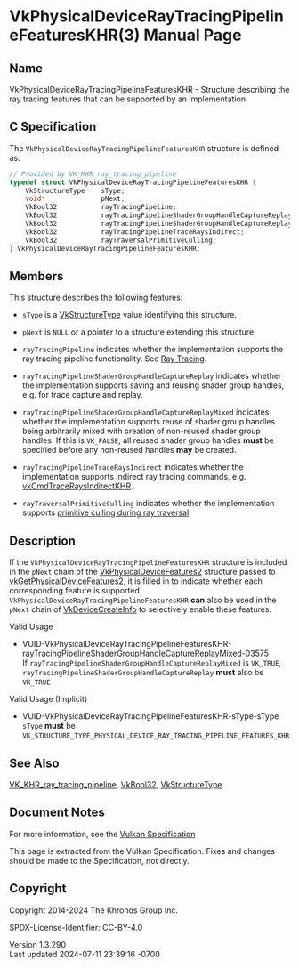 # VkPhysicalDeviceRayTracingPipelineFeaturesKHR(3) Manual Page

## Name

VkPhysicalDeviceRayTracingPipelineFeaturesKHR - Structure describing the
ray tracing features that can be supported by an implementation



## <a href="#_c_specification" class="anchor"></a>C Specification

The `VkPhysicalDeviceRayTracingPipelineFeaturesKHR` structure is defined
as:

``` c
// Provided by VK_KHR_ray_tracing_pipeline
typedef struct VkPhysicalDeviceRayTracingPipelineFeaturesKHR {
    VkStructureType    sType;
    void*              pNext;
    VkBool32           rayTracingPipeline;
    VkBool32           rayTracingPipelineShaderGroupHandleCaptureReplay;
    VkBool32           rayTracingPipelineShaderGroupHandleCaptureReplayMixed;
    VkBool32           rayTracingPipelineTraceRaysIndirect;
    VkBool32           rayTraversalPrimitiveCulling;
} VkPhysicalDeviceRayTracingPipelineFeaturesKHR;
```

## <a href="#_members" class="anchor"></a>Members

This structure describes the following features:

- `sType` is a [VkStructureType](https://registry.khronos.org/vulkan/specs/1.3-extensions/man/html/VkStructureType.html) value identifying
  this structure.

- `pNext` is `NULL` or a pointer to a structure extending this
  structure.

- <span id="features-rayTracingPipeline"></span> `rayTracingPipeline`
  indicates whether the implementation supports the ray tracing pipeline
  functionality. See <a
  href="https://registry.khronos.org/vulkan/specs/1.3-extensions/html/vkspec.html#ray-tracing"
  target="_blank" rel="noopener">Ray Tracing</a>.

- <span id="features-rayTracingPipelineShaderGroupHandleCaptureReplay"></span>
  `rayTracingPipelineShaderGroupHandleCaptureReplay` indicates whether
  the implementation supports saving and reusing shader group handles,
  e.g. for trace capture and replay.

- <span id="features-rayTracingPipelineShaderGroupHandleCaptureReplayMixed"></span>
  `rayTracingPipelineShaderGroupHandleCaptureReplayMixed` indicates
  whether the implementation supports reuse of shader group handles
  being arbitrarily mixed with creation of non-reused shader group
  handles. If this is `VK_FALSE`, all reused shader group handles
  **must** be specified before any non-reused handles **may** be
  created.

- <span id="features-rayTracingPipelineTraceRaysIndirect"></span>
  `rayTracingPipelineTraceRaysIndirect` indicates whether the
  implementation supports indirect ray tracing commands, e.g.
  [vkCmdTraceRaysIndirectKHR](https://registry.khronos.org/vulkan/specs/1.3-extensions/man/html/vkCmdTraceRaysIndirectKHR.html).

- <span id="features-rayTraversalPrimitiveCulling"></span>
  `rayTraversalPrimitiveCulling` indicates whether the implementation
  supports <a
  href="https://registry.khronos.org/vulkan/specs/1.3-extensions/html/vkspec.html#ray-traversal-culling-primitive"
  target="_blank" rel="noopener">primitive culling during ray
  traversal</a>.

## <a href="#_description" class="anchor"></a>Description

If the `VkPhysicalDeviceRayTracingPipelineFeaturesKHR` structure is
included in the `pNext` chain of the
[VkPhysicalDeviceFeatures2](https://registry.khronos.org/vulkan/specs/1.3-extensions/man/html/VkPhysicalDeviceFeatures2.html) structure
passed to
[vkGetPhysicalDeviceFeatures2](https://registry.khronos.org/vulkan/specs/1.3-extensions/man/html/vkGetPhysicalDeviceFeatures2.html), it is
filled in to indicate whether each corresponding feature is supported.
`VkPhysicalDeviceRayTracingPipelineFeaturesKHR` **can** also be used in
the `pNext` chain of [VkDeviceCreateInfo](https://registry.khronos.org/vulkan/specs/1.3-extensions/man/html/VkDeviceCreateInfo.html) to
selectively enable these features.

Valid Usage

- <a
  href="#VUID-VkPhysicalDeviceRayTracingPipelineFeaturesKHR-rayTracingPipelineShaderGroupHandleCaptureReplayMixed-03575"
  id="VUID-VkPhysicalDeviceRayTracingPipelineFeaturesKHR-rayTracingPipelineShaderGroupHandleCaptureReplayMixed-03575"></a>
  VUID-VkPhysicalDeviceRayTracingPipelineFeaturesKHR-rayTracingPipelineShaderGroupHandleCaptureReplayMixed-03575  
  If `rayTracingPipelineShaderGroupHandleCaptureReplayMixed` is
  `VK_TRUE`, `rayTracingPipelineShaderGroupHandleCaptureReplay` **must**
  also be `VK_TRUE`

Valid Usage (Implicit)

- <a
  href="#VUID-VkPhysicalDeviceRayTracingPipelineFeaturesKHR-sType-sType"
  id="VUID-VkPhysicalDeviceRayTracingPipelineFeaturesKHR-sType-sType"></a>
  VUID-VkPhysicalDeviceRayTracingPipelineFeaturesKHR-sType-sType  
  `sType` **must** be
  `VK_STRUCTURE_TYPE_PHYSICAL_DEVICE_RAY_TRACING_PIPELINE_FEATURES_KHR`

## <a href="#_see_also" class="anchor"></a>See Also

[VK_KHR_ray_tracing_pipeline](https://registry.khronos.org/vulkan/specs/1.3-extensions/man/html/VK_KHR_ray_tracing_pipeline.html),
[VkBool32](https://registry.khronos.org/vulkan/specs/1.3-extensions/man/html/VkBool32.html), [VkStructureType](https://registry.khronos.org/vulkan/specs/1.3-extensions/man/html/VkStructureType.html)

## <a href="#_document_notes" class="anchor"></a>Document Notes

For more information, see the <a
href="https://registry.khronos.org/vulkan/specs/1.3-extensions/html/vkspec.html#VkPhysicalDeviceRayTracingPipelineFeaturesKHR"
target="_blank" rel="noopener">Vulkan Specification</a>

This page is extracted from the Vulkan Specification. Fixes and changes
should be made to the Specification, not directly.

## <a href="#_copyright" class="anchor"></a>Copyright

Copyright 2014-2024 The Khronos Group Inc.

SPDX-License-Identifier: CC-BY-4.0

Version 1.3.290  
Last updated 2024-07-11 23:39:16 -0700
